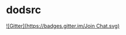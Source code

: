 # dodsrc
[![Gitter](https://badges.gitter.im/Join Chat.svg)](https://gitter.im/raspofabs/dodsrc?utm_source=badge&utm_medium=badge&utm_campaign=pr-badge&utm_content=badge)